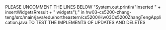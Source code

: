 PLEASE UNCOMMENT THE LINES BELOW 	"System.out.println("inserted " + insertWidgetsRresult + " widgets");"
in hw03-cs5200-zhang-teng/src/main/java/edu/northeastern/cs5200/Hw03Cs5200ZhangTengApplication.java
TO TEST THE IMPLEMENTS OF UPDATES AND DELETES

